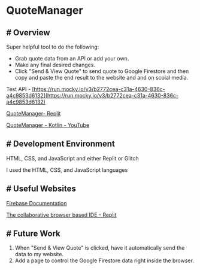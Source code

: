 # QuoteManager

## **# Overview**

Super helpful tool to do the following:

- Grab quote data from an API or add your own.
- Make any final desired changes.
- Click "Send & View Quote" to send quote to Google Firestore and then copy and paste the end result to the website and and on scoial media.

Test API -
[https://run.mocky.io/v3/b2772cea-c31a-4630-836c-a4c9853d6132](https://run.mocky.io/v3/b2772cea-c31a-4630-836c-a4c9853d6132)

[QuoteManager- Replit](https://replit.com/@cconover2b/QuoteManager#README.md)

[QuoteManager - Kotlin - YouTube](https://youtu.be/fg9HsW7ig3I)

## **# Development Environment**

HTML, CSS, and JavaScript and either Replit or Glitch

I used the HTML, CSS, and JavaScript languages

## **# Useful Websites**

[Firebase Documentation](https://kotlinlang.org/docs/home.html)

[The collaborative browser based IDE - Replit](https://replit.com/)

## **# Future Work**

1. When "Send & View Quote" is clicked, have it automatically send the data to my website.
2. Add a page to control the Google Firestore data right inside the browser.